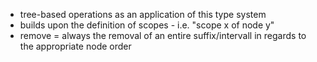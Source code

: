 
- tree-based operations as an application of this type system
- builds upon the definition of scopes - i.e. "scope x of node y"
- remove = always the removal of an entire suffix/intervall
  in regards to the appropriate node order
